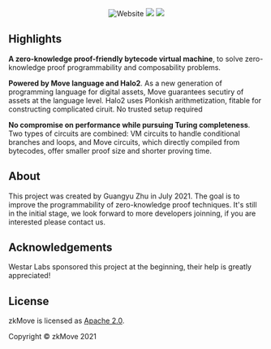 <p align="center">
    <img alt="Website" src="https://img.shields.io/website?down_message=offline&label=zkmove.net&up_message=online&url=https%3A%2F%2Fzkmove.net">
    <a href="https://discord.gg/d6yMS2yycq"><img src="https://img.shields.io/discord/907903191788683304?logo=discord"/></a>
    <a href="https://twitter.com/zkmove"><img src="https://img.shields.io/twitter/follow/zkmove?style=social"/></a>
</p>

## Highlights

**A zero-knowledge proof-friendly bytecode virtual machine**, to solve zero-knowledge proof programmability and composability problems.

**Powered by Move language and Halo2**. As a new generation of programming language for digital assets, Move guarantees secutiry of assets at the language level. Halo2 uses Plonkish arithmetization, fitable for constructing complicated ciruit. No trusted setup required

**No compromise on performance while pursuing Turing completeness**. Two types of circuits are combined: VM circuits to handle conditional branches and loops, and Move circuits, which directly compiled from bytecodes, offer smaller proof size and shorter proving time. 


## About

This project was created by Guangyu Zhu in July 2021. The goal is to improve the programmability of zero-knowledge proof techniques. It's still in the initial stage, we look forward to more developers joinning, if you are interested please contact us.


## Acknowledgements

Westar Labs sponsored this project at the beginning, their help is greatly appreciated!


## License

zkMove is licensed as [Apache 2.0](./LICENSE).
 
 
Copyright © zkMove 2021
